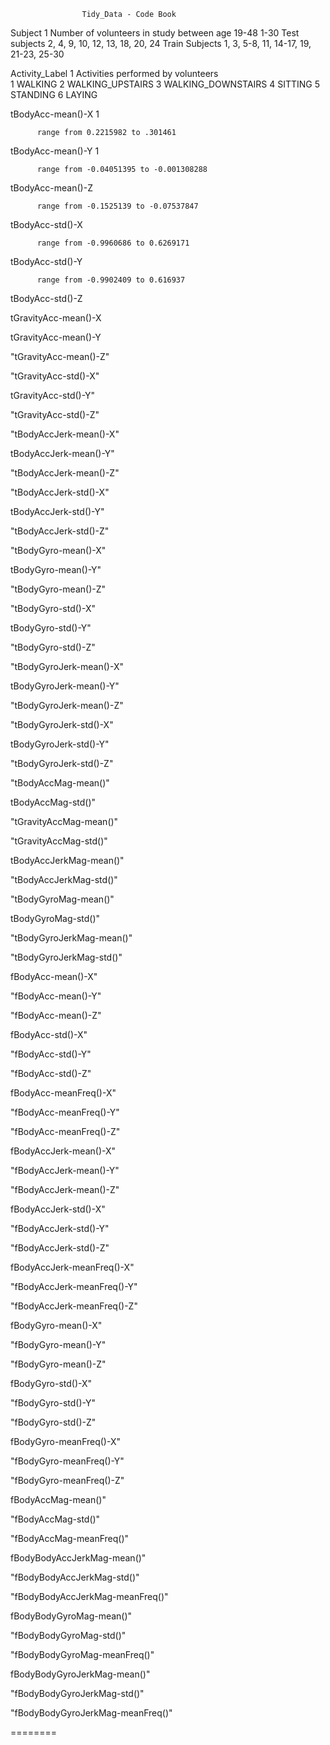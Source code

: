                     Tidy_Data - Code Book
                    
Subject   1
          Number of volunteers in study between age 19-48
          1-30
          Test subjects
          2, 4, 9, 10, 12, 13, 18, 20, 24
          Train Subjects
          1, 3, 5-8, 11, 14-17, 19, 21-23, 25-30

Activity_Label    1
          Activities performed by volunteers  
          1 WALKING
          2 WALKING_UPSTAIRS
          3 WALKING_DOWNSTAIRS
          4 SITTING
          5 STANDING
          6 LAYING

tBodyAcc-mean()-X   1
          
          range from 0.2215982 to .301461

tBodyAcc-mean()-Y   1

          range from -0.04051395 to -0.001308288 

tBodyAcc-mean()-Z


          range from -0.1525139 to -0.07537847
          
tBodyAcc-std()-X               


          range from -0.9960686 to 0.6269171
          
tBodyAcc-std()-Y


          range from -0.9902409 to 0.616937
          
tBodyAcc-std()-Z                

tGravityAcc-mean()-X           

tGravityAcc-mean()-Y

"tGravityAcc-mean()-Z"

"tGravityAcc-std()-X"            

tGravityAcc-std()-Y"

"tGravityAcc-std()-Z"

"tBodyAccJerk-mean()-X"

tBodyAccJerk-mean()-Y"

"tBodyAccJerk-mean()-Z"

"tBodyAccJerk-std()-X"


tBodyAccJerk-std()-Y"

"tBodyAccJerk-std()-Z"

"tBodyGyro-mean()-X"

tBodyGyro-mean()-Y"

"tBodyGyro-mean()-Z"

"tBodyGyro-std()-X"


tBodyGyro-std()-Y"

"tBodyGyro-std()-Z"  

"tBodyGyroJerk-mean()-X"

tBodyGyroJerk-mean()-Y"  

"tBodyGyroJerk-mean()-Z" 

"tBodyGyroJerk-std()-X"

tBodyGyroJerk-std()-Y" 

"tBodyGyroJerk-std()-Z" 

"tBodyAccMag-mean()"


tBodyAccMag-std()"

"tGravityAccMag-mean()"

"tGravityAccMag-std()" 

tBodyAccJerkMag-mean()"

"tBodyAccJerkMag-std()"

"tBodyGyroMag-mean()"

tBodyGyroMag-std()"

"tBodyGyroJerkMag-mean()"

"tBodyGyroJerkMag-std()"

fBodyAcc-mean()-X" 

"fBodyAcc-mean()-Y" 

"fBodyAcc-mean()-Z" 

fBodyAcc-std()-X"  

"fBodyAcc-std()-Y" 

"fBodyAcc-std()-Z"

fBodyAcc-meanFreq()-X" 

"fBodyAcc-meanFreq()-Y" 

"fBodyAcc-meanFreq()-Z" 

fBodyAccJerk-mean()-X" 

"fBodyAccJerk-mean()-Y"  

"fBodyAccJerk-mean()-Z"

fBodyAccJerk-std()-X" 

"fBodyAccJerk-std()-Y" 

"fBodyAccJerk-std()-Z"   

fBodyAccJerk-meanFreq()-X"  

"fBodyAccJerk-meanFreq()-Y" 

"fBodyAccJerk-meanFreq()-Z"

fBodyGyro-mean()-X"  

"fBodyGyro-mean()-Y"   

"fBodyGyro-mean()-Z" 

fBodyGyro-std()-X"  

"fBodyGyro-std()-Y"  

"fBodyGyro-std()-Z"   

fBodyGyro-meanFreq()-X"  

"fBodyGyro-meanFreq()-Y"  

"fBodyGyro-meanFreq()-Z" 

fBodyAccMag-mean()"  

"fBodyAccMag-std()"   

"fBodyAccMag-meanFreq()" 

fBodyBodyAccJerkMag-mean()" 

"fBodyBodyAccJerkMag-std()"    

"fBodyBodyAccJerkMag-meanFreq()" 

fBodyBodyGyroMag-mean()"   

"fBodyBodyGyroMag-std()"  

"fBodyBodyGyroMag-meanFreq()" 

fBodyBodyGyroJerkMag-mean()"    

"fBodyBodyGyroJerkMag-std()"     

"fBodyBodyGyroJerkMag-meanFreq()"

========
